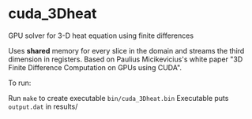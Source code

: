 cuda_3Dheat
===========

GPU solver for 3-D heat equation using finite differences

Uses __shared__ memory for every slice in the domain and streams
the third dimension in registers. Based on Paulius Micikevicius's
white paper "3D Finite Difference Computation on GPUs using CUDA".


To run:

Run `make` to create executable `bin/cuda_3Dheat.bin`
Executable puts `output.dat` in results/
